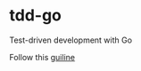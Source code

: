 # tdd-go
Test-driven development with Go

Follow this [guiline](https://quii.gitbook.io/learn-go-with-tests/)
